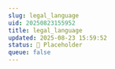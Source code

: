 ```yaml
---
slug: legal_language
uid: 20250823155952
title: legal_language
updated: 2025-08-23 15:59:52
status: 🔳 Placeholder
queue: false
---
```


